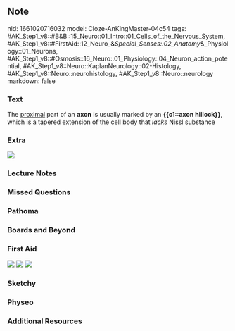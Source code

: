 ## Note
nid: 1661020716032
model: Cloze-AnKingMaster-04c54
tags: #AK_Step1_v8::#B&B::15_Neuro::01_Intro::01_Cells_of_the_Nervous_System, #AK_Step1_v8::#FirstAid::12_Neuro_&_Special_Senses::02_Anatomy_&_Physiology::01_Neurons, #AK_Step1_v8::#Osmosis::16_Neuro::01_Physiology::04_Neuron_action_potential, #AK_Step1_v8::Neuro::KaplanNeurology::02-Histology, #AK_Step1_v8::Neuro::neurohistology, #AK_Step1_v8::Neuro::neurology
markdown: false

### Text
<div>
  The <u>proximal</u> part of an <b>axon</b> is usually marked by
  an <b>{{c1::axon hillock}}</b>, which is a tapered extension of
  the cell body that <i>lacks</i> Nissl substance
</div>

### Extra
<img src="paste-243339962089937.jpg">

### Lecture Notes


### Missed Questions


### Pathoma


### Boards and Beyond


### First Aid
<img src="tmpklvUs_.png"> <img src="tmpSlDXY3.png"> <img src= 
"tmpYjvCIi.png">

### Sketchy


### Physeo


### Additional Resources


